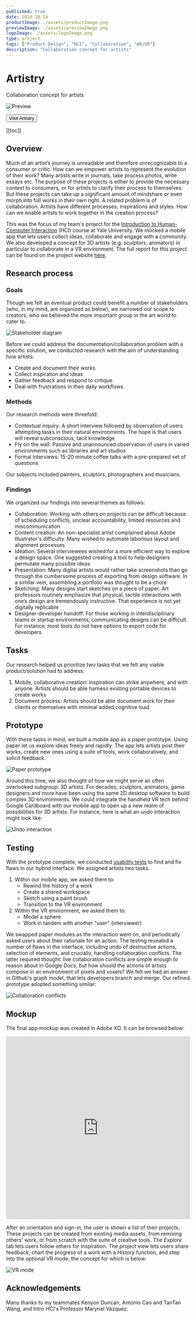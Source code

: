 ```yaml
---
published: true
date: 2019-10-14
productImage: ./assets/productImage.png
previewImage: ./assets/previewImage.png
logoImage: ./assets/logoImage.png
type: project
tags: ["Product Design", "HCI", "Collaboration", "AR/VR"]
description: "Collaboration concept for artists"
---
```


# Artistry

Collaboration concept for artists

![Preview](./assets/productImage.png)

<Button href="https://sarimabbas.github.io/cs429-artistry/" external="true">Visit Artistry</Button>

[[toc]]

## Overview

Much of an artist’s journey is unreadable and therefore unrecognizable to a consumer or critic. How can we empower artists to represent the evolution of their work? Many artists write in journals, take process photos, write essays etc. The purpose of these projects is either to provide the necessary context to consumers, or for artists to clarify their process to themselves. But these projects can take up a significant amount of mindshare or even morph into full works in their own right. A related problem is of collaboration. Artists have different processes, inspirations and styles. How can we enable artists to work together in the creation process?

This was the focus of my team's project for the [Introduction to Human-Computer Interaction](https://cpsc429-hci.gitlab.io/s19/) (HCI) course at Yale University. We mocked a mobile app that lets users collect ideas, collaborate and engage with a community. We also developed a concept for 3D artists (e.g. sculptors, animators) in particular to collaborate in a VR environment. The full report for this project can be found on the project website [here](https://sarimabbas.github.io/cs429-artistry/).

## Research process

### Goals

Though we felt an eventual product could benefit a number of stakeholders (who, in my mind, are organized as below), we narrowed our scope to creators, who we believed the more important group in the art world to cater to.

![Stakeholder diagram](./assets/stakeholder.png)

Before we could address the documentation/collaboration problem with a specific solution, we conducted research with the aim of understanding how artists:

-   Create and document their works
-   Collect inspiration and ideas
-   Gather feedback and respond to critique
-   Deal with frustrations in their daily workflows

### Methods

Our research methods were threefold:

-   Contextual inquiry: A short interview followed by observation of users attempting tasks in their natural environments. The hope is that users will reveal subconscious, tacit knowledge
-   Fly on the wall: Passive and unannounced observation of users in varied environments such as libraries and art studios
-   Formal interviews: 15-20 minute coffee talks with a pre-prepared set of questions

Our subjects included painters, sculptors, photographers and musicians.

### Findings

We organized our findings into several themes as follows:

-   Collaboration: Working with others on projects can be difficult because of scheduling conflicts, unclear accountability, limited resources and miscommunication
-   Content creation: An non-specialist artist complained about Adobe Illustrator's difficulty. Many wished to automate laborious layout and alignment processes
-   Ideation: Several interviewees wished for a more efficient way to explore a design space. One suggested creating a tool to help designers permutate many possible ideas
-   Presentation: Many digital artists would rather take screenshots than go through the cumbersome process of exporting from design software. In a similar vein, assembling a portfolio was thought to be a chore
-   Sketching: Many designs start sketches on a piece of paper. Art professors routinely emphasize that physical, tactile interactions with one’s design are tremendously instructive. That experience is not yet digitally replicable
-   Designer-developer handoff: For those working in interdisciplinary teams or startup environments, communicating designs can be difficult. For instance, most tools do not have options to export code for developers

## Tasks

Our research helped us prioritize two tasks that we felt any viable product/solution had to address:

1. Mobile, collaborative creation: Inspiration can strike anywhere, and with anyone. Artists should be able harness existing portable devices to create works
2. Document process: Artists should be able document work for their clients or themselves with minimal added cognitive load

## Prototype

With these tasks in mind, we built a mobile app as a paper prototype. Using paper let us explore ideas freely and rapidly. The app lets artists post their works, create new ones using a suite of tools, work collaboratively, and solicit feedback.

![Paper prototype](./assets/paperPrototype.jpg)

Around this time, we also thought of how we might serve an often overlooked subgroup: 3D artists. For decades, sculptors, animators, game designers and more have been using the same 2D desktop software to build complex 3D environments. We could integrate the handheld VR tech behind Google Cardboard with our mobile app to open up a new realm of possibilities for 3D artists. For instance, here is what an _undo_ interaction might look like:

![Undo interaction](./assets/undo.gif)

## Testing

With the prototype complete, we conducted [usability tests](https://www.nngroup.com/courses/usability-testing/?lm=usability-101-introduction-to-usability&pt=article) to find and fix flaws in our hybrid interface. We assigned artists two tasks.

1. Within our mobile app, we asked them to:
    - Rewind the history of a work
    - Create a shared workspace
    - Sketch using a paint brush
    - Transition to the VR environment
2. Within the VR environment, we asked them to:
    - Model a sphere
    - Work in tandem with another "user" (interviewer)

We swapped paper modules as the interaction went on, and periodically asked users about their rationale for an action. The testing revealed a number of flaws in the interface, including undo of destructive actions, selection of elements, and crucially, handling collaboration conflicts. The latter required thought: live collaboration conflicts are simple enough to reason about in Google Docs, but how should the actions of artists compose in an environment of pixels and voxels? We felt we had an answer in Github's graph model, that lets developers branch and merge. Our refined prototype adopted something similar:

![Collaboration conflicts](./assets/conflicts.gif)

## Mockup

The final app mockup was created in Adobe XD. It can be browsed below:

<iframe width="100%" height="500px" src="https://xd.adobe.com/embed/a2e870a5-adc9-4627-49d2-d0e091cff9b1-d4d9/" frameborder="0" allowfullscreen></iframe>

After an orientation and sign-in, the user is shown a list of their projects. These projects can be created from existing media assets, from remixing others' work, or from scratch with the suite of creative tools. The _Explore_ tab lets users follow others for inspiration. The project view lets users share feedback, chart the progress of a work with a _History_ function, and step into the optional VR mode, the concept for which is below:

![VR mode](./assets/vr.png)

## Acknowledgements

Many thanks to my teammates Kenyon Duncan, Antonio Cao and TanTan Wang, and Intro HCI's Professor Marynel Vázquez.
